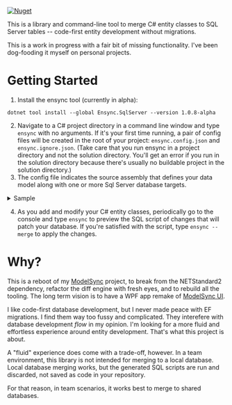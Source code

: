 [![Nuget](https://img.shields.io/nuget/v/Ensync.SqlServer)](https://www.nuget.org/packages/Ensync.SqlServer/)

This is a library and command-line tool to merge C# entity classes to SQL Server tables -- code-first entity development without migrations.

This is a work in progress with a fair bit of missing functionality. I've been dog-fooding it myself on personal projects.

# Getting Started
1. Install the ensync tool (currently in alpha):
```
dotnet tool install --global Ensync.SqlServer --version 1.0.8-alpha
```
2. Navigate to a C# project directory in a command line window and type `ensync` with no arguments. If it's your first time running, a pair of config files will be created in the root of your project: `ensync.config.json` and `ensync.ignore.json`. (Take care that you run ensync in a project directory and not the solution directory. You'll get an error if you run in the solution directory because there's usually no buildable project in the solution directory.)
3. The config file indicates the source assembly that defines your data model along with one or more Sql Server database targets.

<details>
  <summary>Sample</summary>
  
  ```json
{
  "AssemblyPath": ".\\bin\\Debug\\net8.0\\LiteInvoice.Database.dll",
  "DatabaseTargets": [
    {
      "Name": "DefaultConnection",
      "Type": "SqlServer",
      "ConnectionString": "Server=(localdb)\\mssqllocaldb;Database=LiteInvoiceNet8;Integrated Security=true",
      "IsProduction": false
    }
  ]
}
```

</details>

4. As you add and modify your C# entity classes, periodically go to the console and type `ensync` to preview the SQL script of changes that will patch your database. If you're satisfied with the script, type `ensync --merge` to apply the changes.

# Why?
This is a reboot of my [ModelSync](https://github.com/adamfoneil/ModelSync) project, to break from the NETStandard2 dependency, refactor the diff engine with fresh eyes, and to rebuild all the tooling. The long term vision is to have a WPF app remake of [ModelSync UI](https://aosoftware.net/modelsync/).

I like code-first database development, but I never made peace with EF migrations. I find them way too fussy and complicated. They interefere with database development *flow* in my opinion. I'm looking for a more fluid and effortless experience around entity development. That's what this project is about.

A "fluid" experience does come with a trade-off, however. In a team environment, this library is not intended for merging to a local database. Local database merging works, but the generated SQL scripts are run and discarded, not saved as code in your repository.

For that reason, in team scenarios, it works best to merge to shared databases.
